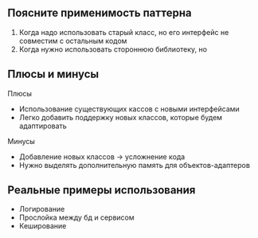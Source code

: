 ## Поясните применимость паттерна
1) Когда надо использовать старый класс, но его интерфейс не совместим с остальным кодом
2) Когда нужно использовать стороннюю библиотеку, но 

## Плюсы и минусы
Плюсы 
* Использование существующих кассов с новыми интерфейсами 
* Легко добавить поддержку новых классов, которые будем адаптировать 

Минусы 
* Добавление новых классов -> усложнение кода
* Нужно выделять дополнительную память для объектов-адаптеров

## Реальные примеры использования

* Логирование
* Прослойка между бд и сервисом
* Кеширование
